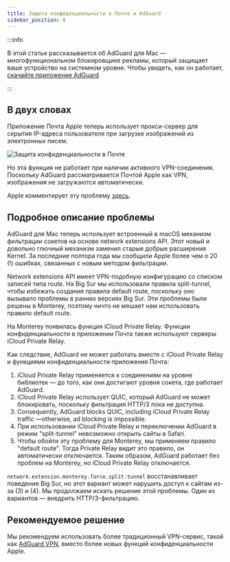 ```yaml
---
title: Защита конфиденциальности в Почте и AdGuard
sidebar_position: 8
---
```


:::info

В этой статье рассказывается об AdGuard для Mac — многофункциональном блокировщике рекламы, который защищает ваше устройство на системном уровне. Чтобы увидеть, как он работает, [скачайте приложение AdGuard](https://agrd.io/download-kb-adblock)

:::

## В двух словах

Приложение Почта Apple теперь использует прокси-сервер для скрытия IP-адреса пользователя при загрузке изображений из электронных писем.

![Защита конфиденциальности в Почте](https://cdn.adtidy.org/content/kb/ad_blocker/mac/mac_protectMailActivity.jpg)

Но эта функция не работает при наличии активного VPN-соединения. Поскольку AdGuard рассматривается Почтой Apple как VPN, изображения не загружаются автоматически.

Apple комментирует эту проблему [здесь](https://support.apple.com/HT212797).

## Подробное описание проблемы

AdGuard для Mac теперь использует встроенный в macOS механизм фильтрации сокетов на основе network extensions API. Этот новый и довольно глючный механизм заменил старые добрые расширения Kernel. За последние полтора года мы сообщили Apple более чем о 20 (!) ошибках, связанных с новым методом фильтрации.

Network extensions API имеет VPN-подобную конфигурацию со списком записей типа route. На Big Sur мы использовали правила split-tunnel, чтобы избежать создания правила default route, поскольку оно вызывало проблемы в ранних версиях Big Sur. Эти проблемы были решены в Monterey, поэтому ничто не мешает нам использовать правило default route.

На Monterey появилась функция iCloud Private Relay. Функции конфиденциальности в приложении Почта также используют серверы iCloud Private Relay.

Как следствие, AdGuard не может работать вместе с iCloud Private Relay и функциями конфиденциальности приложения Почта:

1. iCloud Private Relay применяется к соединениям на уровне библиотек — до того, как они достигают уровня сокета, где работает AdGuard.
2. iCloud Private Relay использует QUIC, который AdGuard не может блокировать, поскольку фильтрация HTTP/3 пока не доступна.
3. Consequently, AdGuard blocks QUIC, including iCloud Private Relay traffic —otherwise, ad blocking is impossible.
4. При использовании iCloud Private Relay и переключении AdGuard в режим "split-tunnel" невозможно открыть сайты в Safari.
5. Чтобы обойти эту проблему для Monterey, мы применяем правило "default route". Тогда Private Relay видит это правило, он автоматически отключается. Таким образом, AdGuard работает без проблем на Monterey, но iCloud Private Relay отключается.

`network.extension.monterey.force.split.tunnel` восстанавливает поведение Big Sur, но этот вариант может нарушить доступ к сайтам из-за (3) и (4). Мы продолжаем искать решение этой проблемы. Один из вариантов — внедрить HTTP/3-фильтрацию.

## Рекомендуемое решение

Мы рекомендуем использовать более традиционный VPN-сервис, такой как [AdGuard VPN](https://adguard-vpn.com/), вместо более новых функций конфиденциальности Apple.
